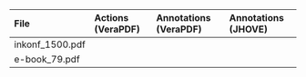 |File|Actions (VeraPDF)|Annotations (VeraPDF)|Annotations (JHOVE)|
|:--|:--|:--|:--|
|inkonf_1500.pdf||||
|e-book_79.pdf||||
